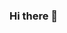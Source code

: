 ### Hi there 👋

<!--
**owlw/owlw** is a ✨ _special_ ✨ repository because its `README.md` (this file) appears on your GitHub profile.

Here are some ideas to get you started:

- 🔭 I’m currently working on nothing !
- 🌱 I’m currently learning Code
- 👯 I’m looking to collaborate on twitter 
- 🤔 I’m looking for help with my twitter account
- 💬 Ask me about My twitter account
- 📫 How to reach me: by twitter
- 😄 Pronouns:
- ⚡ Fun fact: 

